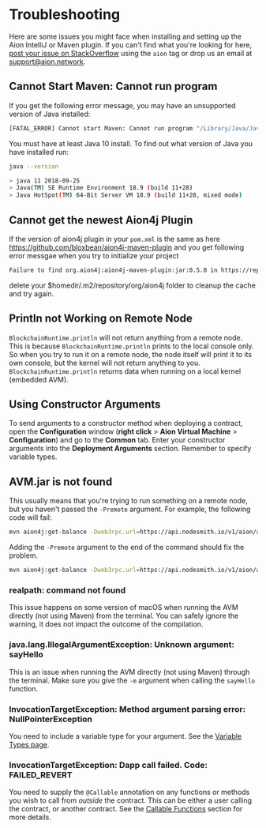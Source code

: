 # Troubleshooting

Here are some issues you might face when installing and setting up the Aion IntelliJ or Maven plugin. If you can't find what you're looking for here, [post your issue on StackOverflow](https://stackoverflow.com/search?q=aion) using the `aion` tag or drop us an email at [support@aion.network](mailto:support@aion.network).

## Cannot Start Maven: Cannot run program

If you get the following error message, you may have an unsupported version of Java installed:

```bash
[FATAL_ERROR] Cannot start Maven: Cannot run program "/Library/Java/JavaVirtualMachines/1.6.0.jdk/Contents/Home/bin/java" (in directory "/private/var/folders/78/srvycpg54732ptgzj7qcvqh00000gn/T/archetypetmp"): error=2, No such file or directory
```

You must have at least Java 10 install. To find out what version of Java you have installed run:

```bash
java --version

> java 11 2018-09-25
> Java(TM) SE Runtime Environment 18.9 (build 11+28)
> Java HotSpot(TM) 64-Bit Server VM 18.9 (build 11+28, mixed mode)
```

## Cannot get the newest Aion4j Plugin

If the version of aion4j plugin in your `pom.xml` is the same as here https://github.com/bloxbean/aion4j-maven-plugin and you get following error messgae when you try to initialize your project

```bash
Failure to find org.aion4j:aion4j-maven-plugin:jar:0.5.0 in https://repo.maven.apache.org/maven2
```

delete your $homedir/.m2/repository/org/aion4j folder to cleanup the cache and try again.

## Println not Working on Remote Node

`BlockchainRuntime.println` will not return anything from a remote node. This is because `BlockchainRuntime.println` prints to the local console only. So when you try to run it on a remote node, the node itself will print it to its own console, but the kernel will not return anything to you. `BlockchainRuntime.println` returns data when running on a local kernel (embedded AVM).

## Using Constructor Arguments

To send arguments to a constructor method when deploying a contract, open the **Configuration** window (**right click** > **Aion Virtual Machine** > **Configuration**) and go to the **Common** tab. Enter your constructor arguments into the **Deployment Arguments** section. Remember to specify variable types.

## AVM.jar is not found

This usually means that you're trying to run something on a remote node, but you haven't passed the `-Premote` argument. For example, the following code will fail:

```bash
mvn aion4j:get-balance -Dweb3rpc.url=https://api.nodesmith.io/v1/aion/avmtestnet/jsonrpc?apiKey=AABBCCDDEEFF112233445566 -Daccount=0xaabbccddeeff112233445566a1b2c3d4e5f6
```

Adding the `-Premote` argument to the end of the command should fix the problem.

```bash
mvn aion4j:get-balance -Dweb3rpc.url=https://api.nodesmith.io/v1/aion/avmtestnet/jsonrpc?apiKey=AABBCCDDEEFF112233445566 -Daccount=0xaabbccddeeff112233445566a1b2c3d4e5f6 -Premote
```

### realpath: command not found

This issue happens on some version of macOS when running the AVM directly (not using Maven) from the terminal. You can safely ignore the warning, it does not impact the outcome of the compilation.

### java.lang.IllegalArgumentException: Unknown argument: sayHello

This is an issue when running the AVM directly (not using Maven) through the terminal. Make sure you give the `-m` argument when calling the `sayHello` function.

### InvocationTargetException: Method argument parsing error: NullPointerException

You need to include a variable type for your argument. See the [Variable Types page](/aion-virtual-machine/troubleshooting).

### InvocationTargetException: Dapp call failed. Code: FAILED_REVERT

You need to supply the `@Callable` annotation on any functions or methods you wish to call from _outside_ the contract. This can be either a user calling the contract, or another contract. See the [Callable Functions](/aion-virtual-machine/contract-fundamentals/callable-functions) section for more details.
